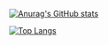 [![Anurag's GitHub stats](https://github-readme-stats.vercel.app/api?username=tabtt3)](https://github.com/anuraghazra/github-readme-stats)  
  
[![Top Langs](https://github-readme-stats.vercel.app/api/top-langs/?username=tabtt3&layout=compact&langs_count=6)](https://github.com/anuraghazra/github-readme-stats)

<!--
**tabtt3/tabtt3** is a ✨ _special_ ✨ repository because its `README.md` (this file) appears on your GitHub profile.

Here are some ideas to get you started:

- 🔭 I’m currently working on ...
- 🌱 I’m currently learning ...
- 👯 I’m looking to collaborate on ...
- 🤔 I’m looking for help with ...
- 💬 Ask me about ...
- 📫 How to reach me: ...
- 😄 Pronouns: ...
- ⚡ Fun fact: ...
-->
